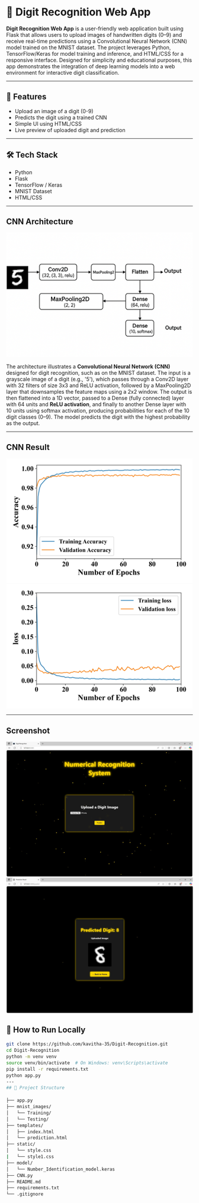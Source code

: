# 🧠 Digit Recognition Web App

**Digit Recognition Web App** is a user-friendly web application built using Flask that allows users to upload images of handwritten digits (0–9) and receive real-time predictions using a Convolutional Neural Network (CNN) model trained on the MNIST dataset. The project leverages Python, TensorFlow/Keras for model training and inference, and HTML/CSS for a responsive interface. Designed for simplicity and educational purposes, this app demonstrates the integration of deep learning models into a web environment for interactive digit classification.

---

## 🚀 Features

- Upload an image of a digit (0-9)
- Predicts the digit using a trained CNN
- Simple UI using HTML/CSS
- Live preview of uploaded digit and prediction

---

## 🛠️ Tech Stack

- Python
- Flask
- TensorFlow / Keras
- MNIST Dataset
- HTML/CSS
---
## CNN Architecture
![CNN](Result/CNN_Architecture.png)

The architecture illustrates a **Convolutional Neural Network (CNN)** designed for digit recognition, such as on the MNIST dataset. The input is a grayscale image of a digit (e.g., '5'), which passes through a Conv2D layer with 32 filters of size 3x3 and ReLU activation, followed by a MaxPooling2D layer that downsamples the feature maps using a 2x2 window. The output is then flattened into a 1D vector, passed to a Dense (fully connected) layer with 64 units and **ReLU activation**, and finally to another Dense layer with 10 units using softmax activation, producing probabilities for each of the 10 digit classes (0–9). The model predicts the digit with the highest probability as the output.

---
## CNN Result

![Accuracy](Result/Accuracy.jpg)
![Loss](Result/loss.jpg)

---
## Screenshot

![App Home Screen](Result/website4.JPG)
![Prediction Result](Result/website3.JPG)

## 🧪 How to Run Locally

```bash
git clone https://github.com/kavitha-35/Digit-Recognition.git
cd Digit-Recognition
python -m venv venv
source venv/bin/activate  # On Windows: venv\Scripts\activate
pip install -r requirements.txt
python app.py
---
## 📁 Project Structure

├── app.py
├── mnist_images/
│   └── Training/
│   └── Testing/
├── templates/
│   ├── index.html
│   └── prediction.html
├── static/
│   └── style.css
|   └── style1.css
├── model/
│   └── Number_Identification_model.keras
├── CNN.py
├── README.md
├── requirements.txt
└── .gitignore

